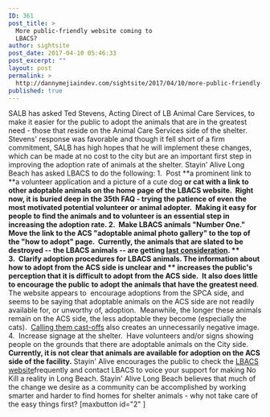 ```yaml
---
ID: 361
post_title: >
  More public-friendly website coming to
  LBACS?
author: sightsite
post_date: 2017-04-10 05:46:33
post_excerpt: ""
layout: post
permalink: >
  http://dannymejiaindev.com/sightsite/2017/04/10/more-public-friendly-website-coming-to-lbacs/
published: true
---
```

SALB has asked Ted Stevens, Acting Direct of LB Animal Care Services, to make it easier for the public to adopt the animals that are in the greatest need - those that reside on the Animal Care Services side of the shelter.  Stevens' response was favorable and though it fell short of a firm commitment, SALB has high hopes that he will implement these changes, which can be made at no cost to the city but are an important first step in improving the adoption rate of animals at the shelter. Stayin' Alive Long Beach has asked LBACS to do the following: 1.  Post **a prominent link to **a volunteer application and a picture of a cute dog **or cat **with a link to other adoptable animals on the home page of the LBACS website.  Right now, it is buried deep in the 35th FAQ - trying the patience of even the most motivated potential volunteer or animal adopter.  **Making it easy for people to find the animals and to volunteer is an essential step in increasing the adoption rate.** 2.  Make LBACS animals "Number One." Move the **link to the** ACS "adoptable animal photo gallery" to the top of the "how to adopt" page.  **Currently, the animals that are slated to be destroyed -- the LBACS animals -- are getting**** <a title="" href="http://www.longbeach.gov/acs/pet_finder/adopt/default.asp" target="_blank">last consideration</a>. ** 3.  Clarify adoption procedures for LBACS animals. The information about how to adopt from the ACS side is unclear and ** increases the public's perception that it is difficult to adopt from the ACS side.  It also does little to encourage the public** **to adopt the animals that have the greatest need**.  The website appears to  encourage adoptions from the SPCA side, and seems to be saying that adoptable animals on the ACS side are not readily available for, or unworthy of, adoption.  Meanwhile, the longer these animals remain on the ACS side, the less adoptable they become (especially the cats).  <a title="" href="http://www.longbeach.gov/acs/finder/adopt/gallery.asp" target="_blank">Calling them cast-offs</a> also creates an unnecessarily negative image. 4.  Increase signage at the shelter.  Have volunteers and/or signs showing people on the grounds that there are adoptable animals on the City side.  **Currently, it is not clear that animals are available for adoption on the ACS side of the facility.** Stayin' Alive encourages the public to check the [LBACS website][1]frequently and contact LBACS to voice your support for making No Kill a reality in Long Beach. Stayin' Alive Long Beach believes that much of the change we desire as a community can be accomplished by working smarter and harder to find homes for shelter animals - why not take care of the easy things first? [maxbutton id="2" ]

 [1]: http://www.longbeach.gov/acs/default.asp ""